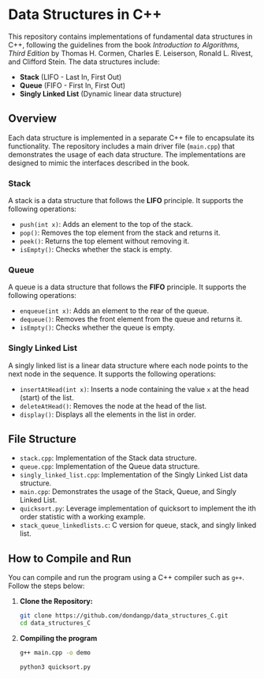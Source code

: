 # Data Structures in C++

This repository contains implementations of fundamental data structures in C++, following the guidelines from the book *Introduction to Algorithms, Third Edition* by Thomas H. Cormen, Charles E. Leiserson, Ronald L. Rivest, and Clifford Stein. The data structures include:

- **Stack** (LIFO - Last In, First Out)
- **Queue** (FIFO - First In, First Out)
- **Singly Linked List** (Dynamic linear data structure)

## Overview

Each data structure is implemented in a separate C++ file to encapsulate its functionality. The repository includes a main driver file (`main.cpp`) that demonstrates the usage of each data structure. The implementations are designed to mimic the interfaces described in the book.

### Stack
A stack is a data structure that follows the **LIFO** principle. It supports the following operations:
- `push(int x)`: Adds an element to the top of the stack.
- `pop()`: Removes the top element from the stack and returns it.
- `peek()`: Returns the top element without removing it.
- `isEmpty()`: Checks whether the stack is empty.

### Queue
A queue is a data structure that follows the **FIFO** principle. It supports the following operations:
- `enqueue(int x)`: Adds an element to the rear of the queue.
- `dequeue()`: Removes the front element from the queue and returns it.
- `isEmpty()`: Checks whether the queue is empty.

### Singly Linked List
A singly linked list is a linear data structure where each node points to the next node in the sequence. It supports the following operations:
- `insertAtHead(int x)`: Inserts a node containing the value `x` at the head (start) of the list.
- `deleteAtHead()`: Removes the node at the head of the list.
- `display()`: Displays all the elements in the list in order.

## File Structure

- `stack.cpp`: Implementation of the Stack data structure.
- `queue.cpp`: Implementation of the Queue data structure.
- `singly_linked_list.cpp`: Implementation of the Singly Linked List data structure.
- `main.cpp`: Demonstrates the usage of the Stack, Queue, and Singly Linked List.
- `quicksort.py`: Leverage implementation of quicksort to implement the ith order statistic with a working example.
- `stack_queue_linkedlists.c`: C version for queue, stack, and singly linked list.

## How to Compile and Run

You can compile and run the program using a C++ compiler such as `g++`. Follow the steps below:

1. **Clone the Repository:**

   ```bash
   git clone https://github.com/dondangp/data_structures_C.git
   cd data_structures_C
   ```
2. **Compiling the program**
   ``` bash
   g++ main.cpp -o demo
   ```
   ``` bash
   python3 quicksort.py
   ```
   
   
   
